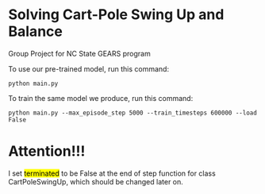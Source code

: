 # Solving Cart-Pole Swing Up and Balance
Group Project for NC State GEARS program

To use our pre-trained model, run this command:
```
python main.py
```

To train the same model we produce, run this command:
```
python main.py --max_episode_step 5000 --train_timesteps 600000 --load False
```

# Attention!!!
I set <mark>terminated</mark> to be False at the end of step function for class CartPoleSwingUp, which should be changed later on.